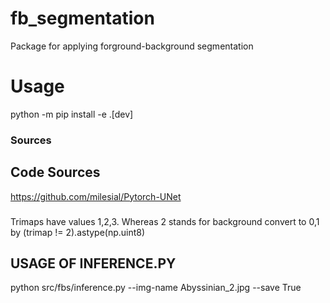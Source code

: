 # fb_segmentation
Package for applying forground-background segmentation

# Usage
python -m pip install -e .[dev]

### Sources
## Code Sources
https://github.com/milesial/Pytorch-UNet


###
Trimaps have values 1,2,3. Whereas 2 stands for background
convert to 0,1 by (trimap != 2).astype(np.uint8)


## USAGE OF INFERENCE.PY
python src/fbs/inference.py --img-name Abyssinian_2.jpg --save True
